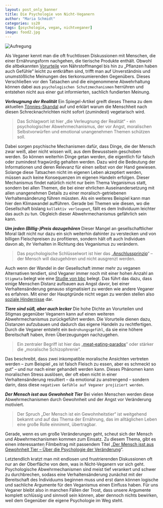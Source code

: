 ```yaml
---
layout: post_only_banner
title: Die Psychologie von Nicht-Veganern
author: "Maria Schmidt"
categories: ss20
tags: [psychologie, vegan, nichtveganer]
image: food2.jpg
---
```


![Aufregung](https://szm-media.sueddeutsche.de/image/szm/c02a1ea6e8f121700cca844e31ecfdfa/970/image.jpeg?h=e5ce0b6b6e08c05e43d98d4afbd47a3b&hv=1)

Als Veganer kennt man die oft fruchtlosen Diskussionen mit Menschen, die einer Ernährungsform nachgehen, die tierische Produkte enthält. Obwohl die altbekannten [Vorurteile](https://www.careelite.de/vegan-vorurteile-mythen
) von Nährstoffmangel bis hin zu „Pflanzen haben auch Gefühle“ leicht zu entkräften sind, trifft man auf Unverständnis und unumstößliche Meinungen des tierkonsumierenden Gegenübers. Dieses Verschließen vor den Tatsachen und die eingenommene Abwehrhaltung können dabei aus `psychologischen Schutzmechanismen` herrühren und entstehen nicht aus einer gut informierten, sachlich fundierten Meinung.

**_Verleugnung der Realität_**
Ein Spiegel-Artikel greift dieses Thema zu dem aktuellen [Tönnies-Skandal](https://www.spiegel.de/psychologie/coronavirus-bei-toennies-warum-wir-auch-jetzt-keine-vegetarier-werden-a-8afc8b9d-b7c4-46f9-a8e9-3b399be03ee5) auf und erklärt warum die Menschheit nach diesen Schrecknachrichten nicht sofort (zumindest) vegetarisch wird. 
>Das Schlagwort ist hier „die Verleugnung der Realität“  - ein psychologischer Abwehrmechanismus, der vor Angst, moralischen Selbstvorwürfen und emotional unangenehmen Themen schützen soll. 

Dabei sorgen psychische Mechanismen dafür, dass Dinge, die der Mensch zwar weiß, aber nicht wissen will, aus dem Bewusstsein geschoben werden. So können weiterhin Dinge getan werden, die eigentlich für falsch oder zumindest fragwürdig gehalten werden. Dazu wird die Bedeutung der Informationen und deren Relevanz für einen selbst von der Hand gewiesen. Solange diese Tatsachen nicht im eigenen Leben akzeptiert werden, müssen auch keine Konsequenzen im eigenen Handeln erfolgen. Dieser Mechanismus findet natürlich nicht nur beim Thema Veganismus statt, sondern bei allen Themen, die bei einer ehrlichen Auseinandersetzung mit allen unangenehmen Details zu einer moralisch-getriebenen Verhaltensänderung führen müssten. Als ein weiteres Beispiel kann man hier den Klimawandel aufführen. Gerade bei Themen wie diesen, wo die Gesellschaft bislang `kollektiv verleugnet`, fällt es dem Individuum leichter das auch zu tun. Obgleich dieser Abwehrmechanismus gefährlich sein kann. 

**_Um jeden (Billig-)Preis dazugehören_**
Dieser Mangel an gesellschaftlicher Moral lädt nicht nur dazu ein sich weiterhin dahinter zu verstecken und von billigen Fleischpreisen zu profitieren, sondern hält oft auch Individuen davon ab, ihr Verhalten in Richtung des Veganismus zu verändern.
>Das psychologische Schlüsselwort ist hier das „[Anschlussprinzip](https://www.urheber-prinzip.de/allgemein/dazugehoeren-um-jeden-preis/)“ – der Mensch will dazugehören und nicht ausgrenzt werden. 

Auch wenn der Wandel in der Gesellschaft immer mehr zu veganen Alternativen tendiert, sind Veganer immer noch mit einer hohen Anzahl an `Stigmata` belegt wie eine [Studie von bbc](https://www.bbc.com/future/article/20200203-the-hidden-biases-that-drive-anti-vegan-hatred) belegt. Das führt das dazu, dass einige Menschen Distanz aufbauen aus Angst davor, bei einer Verhaltensänderung genauso stigmatisiert zu werden wie andere Veganer es erfahren. Mit einer der Hauptgründe nicht vegan zu werden stellen also [soziale Hindernisse](https://faunalytics.org/vegan-stigma-a-barrier-to-dietary-change/) dar.  

**_Tiere sind süß, aber auch lecker_**
Die hohe Dichte an Vorurteilen und Stigmas gegenüber Veganern kann auf einen weiteren Abwehrmechanismus zurückgeführt werden. Die Vorurteile dienen dazu, Distanzen aufzubauen und dadurch das eigene Handeln zu rechtfertigen. Durch die Veganer entsteht ein `Bedrohungsgefühl`, da sie eine höhere Bereitschaft haben, ihren Überzeugungen nachzugehen.
> Ein zentraler Begriff ist hier das „[meat-eating-paradox](https://www.bbc.com/future/article/20200203-the-hidden-biases-that-drive-anti-vegan-hatred)“ oder stärker die „moralische Schizophrenie“.

Das beschreibt, dass zwei inkompatible moralische Ansichten vertreten werden – zum Beispiel „es ist falsch Fleisch zu essen, aber es schmeckt so gut“ – und nur nach einer gehandelt werden kann. Dieses Phänomen kann moralischen Stress auslösen, der oft eben nicht in einer Verhaltensänderung resultiert – da emotional zu anstrengend – sondern darin, dass diese `negativen Gefühle auf Veganer projiziert werden`.

**_Der Mensch isst aus Gewohnheit Tier_**
Bei vielen Menschen werden diese Abwehrmechanismen durch Gewohnheit und der Angst vor Veränderung motiviert.
> Der Spruch „Der Mensch ist ein Gewohnheitstier“ ist weitgehend bekannt und auf das Thema der Ernährung, das im alltäglichen Leben eine große Rolle einnimmt, übertragbar. 

Gerade, wenn es um große Veränderungen geht, scheut sich der Mensch und Abwehrmechanismen kommen zum Einsatz. Zu diesem Thema, gibt es einen interessanten Filmbeitrag mit passendem Titel „[Der Mensch isst aus Gewohnheit Tier – Über die Psychologie der Veränderung](https://www.youtube.com/watch?v=8EBsnRiHc1c)“. 

Letztendlich kratzt man mit endlosen und frustrierenden Diskussionen oft nur an der Oberfläche von dem, was in Nicht-Veganern vor sich geht. Psychologische Abwehrmechanismen sind meist tief verankert und schwer zu durchbrechen, sodass eine Verhaltensänderung zunächst mit der Bereitschaft des Individuums beginnen muss und erst dann können logische und sachliche Argumente für den Veganismus einen Einfluss haben. Für uns Veganer bleibt also in manchen Fällen der Trost, dass unsere Argumente komplett schlüssig und sinnvoll sein können, aber dennoch nichts bewirken, weil dem Gegenüber die eigene Psychologie im Weg steht.


